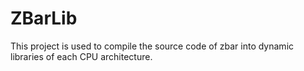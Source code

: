 # ZBarLib
This project is used to compile the source code of zbar into dynamic libraries of each CPU architecture.
